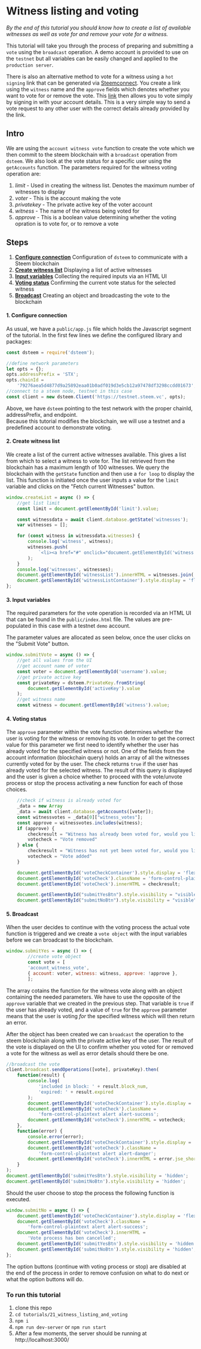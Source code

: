 # Witness listing and voting

_By the end of this tutorial you should know how to create a list of available witnesses as well as vote for and remove your vote for a witness._

This tutorial will take you through the process of preparing and submitting a `vote` using the `broadcast` operation. A demo account is provided to use on the `testnet` but all variables can be easily changed and applied to the `production server`.

There is also an alternative method to vote for a witness using a `hot signing` link that can be generated via [Steemconnect](https://steemconnect.com/sign/). You create a link using the `witness` name and the `approve` fields which denotes whether you want to vote for or remove the vote. This [link](https://v2.steemconnect.com/sign/account-witness-vote?witness=grg&approve=approve) then allows you to vote simply by signing in with your account details. This is a very simple way to send a vote request to any other user with the correct details already provided by the link.

## Intro

We are using the `account witness vote` function to create the vote which we then commit to the steem blockchain with a `broadcast` operation from `dsteem`. We also look at the vote status for a specific user using the `getAccounts` function. The parameters required for the witness voting operation are:

1.  _limit_ - Used in creating the witness list. Denotes the maximum number of witnesses to display
2.  _voter_ - This is the account making the vote
3.  _privatekey_ - The private active key of the voter account
4.  _witness_ - The name of the witness being voted for
5.  _approve_ - This is a boolean value determining whether the voting opration is to vote for, or to remove a vote

## Steps

1.  [**Configure connection**](#connection) Configuration of `dsteem` to communicate with a Steem blockchain
2.  [**Create witness list**](#createlist) Displaying a list of active witnesses
3.  [**Input variables**](#input) Collecting the required inputs via an HTML UI
4.  [**Voting status**](#status) Confirming the current vote status for the selected witness
5.  [**Broadcast**](#broadcast) Creating an object and broadcasting the vote to the blockchain

#### 1. Configure connection<a name="connection"></a>

As usual, we have a `public/app.js` file which holds the Javascript segment of the tutorial. In the first few lines we define the configured library and packages:

```javascript
const dsteem = require('dsteem');

//define network parameters
let opts = {};
opts.addressPrefix = 'STX';
opts.chainId =
    '79276aea5d4877d9a25892eaa01b0adf019d3e5cb12a97478df3298ccdd01673';
//connect to a steem node, testnet in this case
const client = new dsteem.Client('https://testnet.steem.vc', opts);
```

Above, we have `dsteem` pointing to the test network with the proper chainId, addressPrefix, and endpoint.  
Because this tutorial modifies the blockchain, we will use a testnet and a predefined account to demonstrate voting.

#### 2. Create witness list<a name="createlist"></a>

We create a list of the current active witnesses available. This gives a list from which to select a witness to vote for. The list retrieved from the blockchain has a maximum length of 100 witnesses. We query the blockchain with the `getState` function and then use a `for loop` to display the list. This function is initiated once the user inputs a value for the `limit` variable and clicks on the "Fetch current Witnesses" button.

```javascript
window.createList = async () => {
    //get list limit
    const limit = document.getElementById('limit').value;

    const witnessdata = await client.database.getState('witnesses');
    var witnesses = [];

    for (const witness in witnessdata.witnesses) {
        console.log('witness', witness);
        witnesses.push(
            `<li><a href="#" onclick="document.getElementById('witness').value = '${witness}';">${witness}</a></li>`
        );
    }
    console.log('witnesses', witnesses);
    document.getElementById('witnessList').innerHTML = witnesses.join('');
    document.getElementById('witnessListContainer').style.display = 'flex';
};
```

#### 3. Input variables<a name="input"></a>

The required parameters for the vote operation is recorded via an HTML UI that can be found in the `public/index.html` file. The values are pre-populated in this case with a testnet `demo` account.

The parameter values are allocated as seen below, once the user clicks on the "Submit Vote" button.

```javascript
window.submitVote = async () => {
    //get all values from the UI
    //get account name of voter
    const voter = document.getElementById('username').value;
    //get private active key
    const privateKey = dsteem.PrivateKey.fromString(
        document.getElementById('activeKey').value
    );
    //get witness name
    const witness = document.getElementById('witness').value;
```

#### 4. Voting status<a name="status"></a>

The `approve` parameter within the vote function determines whether the user is voting for the witness or removing its vote. In order to get the correct value for this parameter we first need to identify whether the user has already voted for the specified witness or not. One of the fields from the account information (blockchain query) holds an array of all the witnesses currently voted for by the user. The check returns `true` if the user has already voted for the selected witness. The result of this query is displayed and the user is given a choice whether to proceed with the vote/unvote process or stop the process activating a new function for each of those choices.

```javascript
    //check if witness is already voted for
    _data = new Array
    _data = await client.database.getAccounts([voter]);
    const witnessvotes = _data[0]["witness_votes"];
    const approve = witnessvotes.includes(witness);
    if (approve) {
        checkresult = "Witness has already been voted for, would you like to remove vote?"
        votecheck = "Vote removed"
    } else {
        checkresult = "Witness has not yet been voted for, would you like to vote?"
        votecheck = "Vote added"
    }

    document.getElementById('voteCheckContainer').style.display = 'flex';
    document.getElementById('voteCheck').className = 'form-control-plaintext alert alert-success';
    document.getElementById('voteCheck').innerHTML = checkresult;

    document.getElementById("submitYesBtn").style.visibility = "visible";
    document.getElementById("submitNoBtn").style.visibility = "visible";
```

#### 5. Broadcast<a name="broadcast"></a>

When the user decides to continue with the voting process the actual vote function is triggered and we create a `vote object` with the input variables before we can broadcast to the blockchain.

```javascript
window.submitYes = async () => {
        //create vote object
        const vote = [
        'account_witness_vote',
        { account: voter, witness: witness, approve: !approve },
        ];
```

The array cotains the function for the witness vote along with an object containing the needed parameters. We have to use the opposite of the `approve` variable that we created in the previous step. That variable is `true` if the user has already voted, and a value of `true` for the `approve` parameter means that the user is voting _for_ the specified witness which will then return an error.

After the object has been created we can `broadcast` the operation to the steem blockchain along with the private active key of the user. The result of the vote is displayed on the UI to confirm whether you voted for or removed a vote for the witness as well as error details should there be one.

```javascript
//broadcast the vote
client.broadcast.sendOperations([vote], privateKey).then(
    function(result) {
        console.log(
            'included in block: ' + result.block_num,
            'expired: ' + result.expired
        );
        document.getElementById('voteCheckContainer').style.display = 'flex';
        document.getElementById('voteCheck').className =
            'form-control-plaintext alert alert-success';
        document.getElementById('voteCheck').innerHTML = votecheck;
    },
    function(error) {
        console.error(error);
        document.getElementById('voteCheckContainer').style.display = 'flex';
        document.getElementById('voteCheck').className =
            'form-control-plaintext alert alert-danger';
        document.getElementById('voteCheck').innerHTML = error.jse_shortmsg;
    }
);
document.getElementById('submitYesBtn').style.visibility = 'hidden';
document.getElementById('submitNoBtn').style.visibility = 'hidden';
```

Should the user choose to stop the process the following function is executed.

```javascript
window.submitNo = async () => {
    document.getElementById('voteCheckContainer').style.display = 'flex';
    document.getElementById('voteCheck').className =
        'form-control-plaintext alert alert-success';
    document.getElementById('voteCheck').innerHTML =
        'Vote process has ben cancelled';
    document.getElementById('submitYesBtn').style.visibility = 'hidden';
    document.getElementById('submitNoBtn').style.visibility = 'hidden';
};
```

The option buttons (continue with voting process or stop) are disabled at the end of the process in order to remove confusion on what to do next or what the option buttons will do.

### To run this tutorial

1.  clone this repo
2.  `cd tutorials/21_witness_listing_and_voting`
3.  `npm i`
4.  `npm run dev-server` or `npm run start`
5.  After a few moments, the server should be running at http://localhost:3000/
